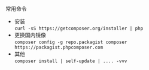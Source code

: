 常用命令
* 安装  
`curl -sS https://getcomposer.org/installer | php`
* 更换国内镜像  
`composer config -g repo.packagist composer https://packagist.phpcomposer.com`
* 其他  
`composer install | self-update | .... -vvv`